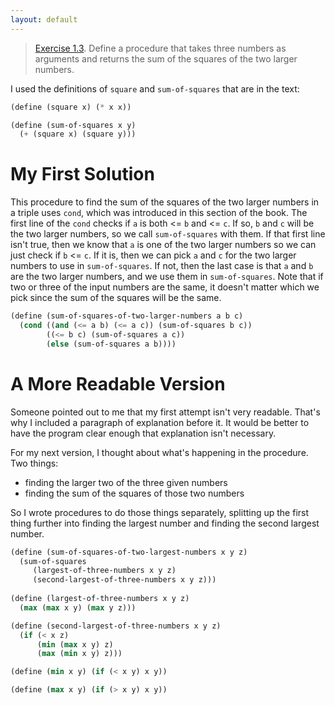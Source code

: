 ```yaml
---
layout: default
---
```


> [Exercise 1.3](https://mitpress.mit.edu/sites/default/files/sicp/full-text/book/book-Z-H-10.html#%_thm_1.3). Define a procedure that takes three numbers as arguments and returns the sum of the squares of the two larger numbers.

I used the definitions of `square` and `sum-of-squares` that are in the text:

``` scheme
(define (square x) (* x x))

(define (sum-of-squares x y)
  (+ (square x) (square y)))
```

# My First Solution

This procedure to find the sum of the squares of the two larger numbers in a triple uses `cond`, which was introduced in this section of the book. The first line of the `cond` checks if `a`  is both <= `b` and <= `c`. If so, `b` and `c` will be the two larger numbers, so we call `sum-of-squares` with them. If that first line isn't true, then we know that `a` is one of the two larger numbers so we can just check if `b` <= `c`. If it is, then we can pick `a` and `c` for the two larger numbers to use in `sum-of-squares`. If not, then the last case is that `a` and `b` are the two larger numbers, and we use them in `sum-of-squares`. Note that if two or three of the input numbers are the same, it doesn't matter which we pick since the sum of the squares will be the same.

``` scheme
(define (sum-of-squares-of-two-larger-numbers a b c)
  (cond ((and (<= a b) (<= a c)) (sum-of-squares b c))
        ((<= b c) (sum-of-squares a c))
        (else (sum-of-squares a b))))
```

# A More Readable Version

Someone pointed out to me that my first attempt isn't very readable. That's why I included a paragraph of explanation before it. It would be better to have the program clear enough that explanation isn't necessary.

For my next version, I thought about what's happening in the procedure. Two things:
- finding the larger two of the three given numbers
- finding the sum of the squares of those two numbers

So I wrote procedures to do those things separately, splitting up the first thing further into finding the largest number and finding the second largest number.

``` scheme
(define (sum-of-squares-of-two-largest-numbers x y z)
  (sum-of-squares
     (largest-of-three-numbers x y z)
     (second-largest-of-three-numbers x y z)))
     
(define (largest-of-three-numbers x y z)
  (max (max x y) (max y z)))

(define (second-largest-of-three-numbers x y z)
  (if (< x z)
      (min (max x y) z)
      (max (min x y) z)))

(define (min x y) (if (< x y) x y))

(define (max x y) (if (> x y) x y))
```

